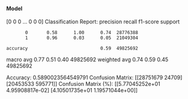 #### Model
[0 0 0 ... 0 0 0]
Classification Report:
              precision    recall  f1-score   support

           0       0.58      1.00      0.74  28776388
           1       0.96      0.03      0.05  21049304

    accuracy                           0.59  49825692
   macro avg       0.77      0.51      0.40  49825692
weighted avg       0.74      0.59      0.45  49825692

Accuracy: 0.5890023564549791
Confusion Matrix:
[[28751679    24709]
 [20453533   595771]]
Confusion Matrix (%):
[[5.77045252e+01 4.95908817e-02]
 [4.10501735e+01 1.19571044e+00]]
